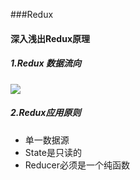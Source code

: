 ###Redux

#### 深入浅出Redux原理

##### **1.Redux 数据流向**

![](/Users/binbinwang/workspace/bbNote/image/redux1.jpg)

##### 2.**Redux应用原则**

* 单一数据源
* State是只读的
* Reducer必须是一个纯函数

